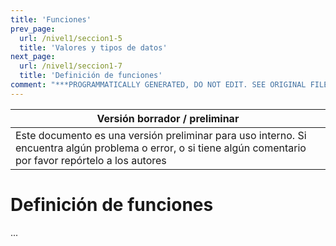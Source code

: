 ```yaml
---
title: 'Funciones'
prev_page:
  url: /nivel1/seccion1-5
  title: 'Valores y tipos de datos'
next_page:
  url: /nivel1/seccion1-7
  title: 'Definición de funciones'
comment: "***PROGRAMMATICALLY GENERATED, DO NOT EDIT. SEE ORIGINAL FILES IN /content***"
---
```

Versión borrador / preliminar |
-------------------|
Este documento es una versión preliminar para uso interno. Si encuentra algún problema o error, o si tiene algún comentario por favor repórtelo a los autores|


# Definición de funciones

...